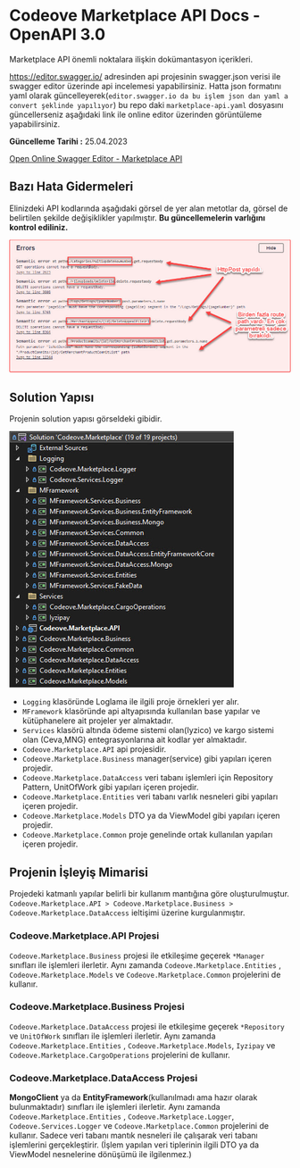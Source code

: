 # Codeove Marketplace API Docs - OpenAPI 3.0

Marketplace API önemli noktalara ilişkin dokümantasyon içerikleri.

https://editor.swagger.io/ adresinden api projesinin swagger.json verisi ile swagger editor üzerinde api incelemesi yapabilirsiniz. Hatta json formatını yaml olarak güncelleyerek(`editor.swagger.io da bu işlem json dan yaml a convert şeklinde yapılıyor`) bu repo daki `marketplace-api.yaml` dosyasını güncellerseniz aşağıdaki link ile online editor üzerinden görüntüleme yapabilirsiniz.

**Güncelleme Tarihi :**
25.04.2023

[Open Online Swagger Editor - Marketplace API](https://editor.swagger.io?url=https://raw.githubusercontent.com/muratbaseren/codeove-marketplace-api-docs/master/marketplace-api.yaml)

## Bazı Hata Gidermeleri
Elinizdeki API kodlarında aşağıdaki görsel de yer alan metotlar da, görsel de belirtilen şekilde değişiklikler yapılmıştır. **Bu güncellemelerin varlığını kontrol ediliniz.**

![fixes](/images/fixes.jpg)

## Solution Yapısı
Projenin solution yapısı görseldeki gibidir. 

![Proje solution mimarisi](/images/solution-projects.jpg?raw=true)

- `Logging` klasöründe Loglama ile ilgili proje örnekleri yer alır. 
- `MFramework` klasöründe api altyapısında kullanılan base yapılar ve kütüphanelere ait projeler yer almaktadır. 
- `Services` klasörü altında ödeme sistemi olan(Iyzico) ve kargo sistemi olan (Ceva,MNG) entegrasyonlarına ait kodlar yer almaktadır.
- `Codeove.Marketplace.API` api projesidir.
- `Codeove.Marketplace.Business` manager(service) gibi yapıları içeren projedir.
- `Codeove.Marketplace.DataAccess` veri tabanı işlemleri için Repository Pattern, UnitOfWork gibi yapıları içeren projedir.
- `Codeove.Marketplace.Entities` veri tabanı varlık nesneleri gibi yapıları içeren projedir.
- `Codeove.Marketplace.Models` DTO ya da ViewModel gibi yapıları içeren projedir.
- `Codeove.Marketplace.Common` proje genelinde ortak kullanılan  yapıları içeren projedir.

## Projenin İşleyiş Mimarisi
Projedeki katmanlı yapılar belirli bir kullanım mantığına göre oluşturulmuştur.
`Codeove.Marketplace.API > Codeove.Marketplace.Business > Codeove.Marketplace.DataAccess` ieltişimi üzerine kurgulanmıştır.

### Codeove.Marketplace.API Projesi 
`Codeove.Marketplace.Business` projesi ile etkileşime geçerek `*Manager` sınıfları ile işlemleri ilerletir. Aynı zamanda `Codeove.Marketplace.Entities` , `Codeove.Marketplace.Models` ve `Codeove.Marketplace.Common` projelerini de kullanır.

### Codeove.Marketplace.Business Projesi 
`Codeove.Marketplace.DataAccess` projesi ile etkileşime geçerek `*Repository` ve `UnitOfWork` sınıfları ile işlemleri ilerletir. Aynı zamanda `Codeove.Marketplace.Entities` , `Codeove.Marketplace.Models`, `Iyzipay` ve `Codeove.Marketplace.CargoOperations` projelerini de kullanır.

### Codeove.Marketplace.DataAccess Projesi 
**MongoClient** ya da **EntityFramework**(kullanılmadı ama hazır olarak bulunmaktadır) sınıfları ile işlemleri ilerletir. Aynı zamanda `Codeove.Marketplace.Entities` , `Codeove.Marketplace.Logger`, `Codeove.Services.Logger` ve `Codeove.Marketplace.Common` projelerini de kullanır. Sadece veri tabanı mantık nesneleri ile çalışarak veri tabanı işlemlerini gerçekleştirir. (İşlem yapılan veri tiplerinin ilgili DTO ya da ViewModel nesnelerine dönüşümü ile ilgilenmez.)

